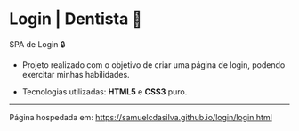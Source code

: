# Login | Dentista :tooth:
SPA de Login :lock: 

- Projeto realizado com o objetivo de criar uma página de login, podendo exercitar minhas habilidades.

- Tecnologias utilizadas: __HTML5__ e __CSS3__ puro.
***
Página hospedada em: https://samuelcdasilva.github.io/login/login.html

